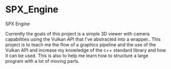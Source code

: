 # SPX_Engine

SPX Engine

Currently the goals of this project is a simple 3D viewer with camera capabilities using the Vulkan API that I've abstracted into a wrapper.. 
This project is to teach me the flow of a graphics pipeline and the use of the Vulkan API and increase my knowledge of the c++ standard library and how it can be used.
This is also to help me learn how to structure a large program with a lot of moving parts.
